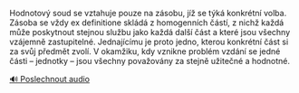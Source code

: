 
Hodnotový soud se vztahuje pouze na zásobu, jíž se týká konkrétní volba. Zásoba se vždy ex definitione skládá z homogenních částí, z nichž každá může poskytnout stejnou službu jako každá další část a které jsou všechny vzájemně zastupitelné. Jednajícímu je proto jedno, kterou konkrétní část si za svůj předmět zvolí. V okamžiku, kdy vznikne problém vzdání se jedné části – jednotky – jsou všechny považovány za stejně užitečné a hodnotné.

[🔊 Poslechnout audio](/data/7-paragraphs/audio/chapter_30/para_003-Hodnotov-soud-se-vztahuje-pouze-na-zsobu-j-se.mp3)
